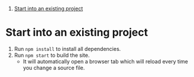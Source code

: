 1. [Start into an existing project](#start-into-an-existing-project)


# Start into an existing project

1. Run `npm install` to install all dependencies.
1. Run `npm start` to build the site.
    * It will automatically open a browser tab which will reload every time you change a source file.
